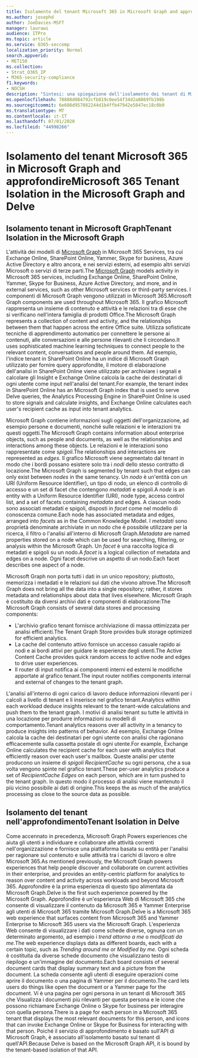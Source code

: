 ```yaml
---
title: Isolamento del tenant Microsoft 365 in Microsoft Graph and approfondire
ms.author: josephd
author: JoeDavies-MSFT
manager: laurawi
audience: ITPro
ms.topic: article
ms.service: O365-seccomp
localization_priority: Normal
search.appverid:
- MET150
ms.collection:
- Strat_O365_IP
- M365-security-compliance
f1.keywords:
- NOCSH
description: "Sintesi: una spiegazione dell'isolamento dei tenant di Microsoft 365 in Microsoft Graph e in approfondire."
ms.openlocfilehash: 70888d084792cfb819c0ee54f34d2a8869fb198b
ms.sourcegitcommit: 6e608d957082244d1b4ffb47942e5847ec18c0b9
ms.translationtype: MT
ms.contentlocale: it-IT
ms.lasthandoff: 07/01/2020
ms.locfileid: "44998266"
---
```

# <a name="microsoft-365-tenant-isolation-in-the-microsoft-graph-and-delve"></a><span data-ttu-id="5ded7-103">Isolamento del tenant Microsoft 365 in Microsoft Graph and approfondire</span><span class="sxs-lookup"><span data-stu-id="5ded7-103">Microsoft 365 Tenant Isolation in the Microsoft Graph and Delve</span></span>

## <a name="tenant-isolation-in-the-microsoft-graph"></a><span data-ttu-id="5ded7-104">Isolamento tenant in Microsoft Graph</span><span class="sxs-lookup"><span data-stu-id="5ded7-104">Tenant Isolation in the Microsoft Graph</span></span>

<span data-ttu-id="5ded7-105">L'attività dei modelli di [Microsoft Graph](https://developer.microsoft.com/graph) in Microsoft 365 Services, tra cui Exchange Online, SharePoint Online, Yammer, Skype for business, Azure Active Directory e altro ancora, e nei servizi esterni, ad esempio altri servizi Microsoft o servizi di terze parti.</span><span class="sxs-lookup"><span data-stu-id="5ded7-105">The [Microsoft Graph](https://developer.microsoft.com/graph) models activity in Microsoft 365 services, including Exchange Online, SharePoint Online, Yammer, Skype for Business, Azure Active Directory, and more, and in external services, such as other Microsoft services or third-party services.</span></span> <span data-ttu-id="5ded7-106">I componenti di Microsoft Graph vengono utilizzati in Microsoft 365.</span><span class="sxs-lookup"><span data-stu-id="5ded7-106">Microsoft Graph components are used throughout Microsoft 365.</span></span> <span data-ttu-id="5ded7-107">Il grafico Microsoft rappresenta un insieme di contenuto e attività e le relazioni tra di esse che si verificano nell'intera famiglia di prodotti Office.</span><span class="sxs-lookup"><span data-stu-id="5ded7-107">The Microsoft Graph represents a collection of content and activity, and the relationships between them that happen across the entire Office suite.</span></span> <span data-ttu-id="5ded7-108">Utilizza sofisticate tecniche di apprendimento automatico per connettere le persone ai contenuti, alle conversazioni e alle persone rilevanti che li circondano.</span><span class="sxs-lookup"><span data-stu-id="5ded7-108">It uses sophisticated machine learning techniques to connect people to the relevant content, conversations and people around them.</span></span> <span data-ttu-id="5ded7-109">Ad esempio, l'indice tenant in SharePoint Online ha un indice di Microsoft Graph utilizzato per fornire query approfondite, il motore di elaborazione dell'analisi in SharePoint Online viene utilizzato per archiviare i segnali e calcolare gli Insight e Exchange Online calcola la cache dei destinatari di ogni utente come input nell'analisi del tenant.</span><span class="sxs-lookup"><span data-stu-id="5ded7-109">For example, the tenant index in SharePoint Online has an Microsoft Graph index that is used to serve Delve queries, the Analytics Processing Engine in SharePoint Online is used to store signals and calculate insights, and Exchange Online calculates each user's recipient cache as input into tenant analytics.</span></span>

<span data-ttu-id="5ded7-110">Microsoft Graph contiene informazioni sugli oggetti dell'organizzazione, ad esempio persone e documenti, nonché sulle relazioni e le interazioni tra questi oggetti.</span><span class="sxs-lookup"><span data-stu-id="5ded7-110">The Microsoft Graph contains information about enterprise objects, such as people and documents, as well as the relationships and interactions among these objects.</span></span> <span data-ttu-id="5ded7-111">Le relazioni e le interazioni sono rappresentate come *spigoli*.</span><span class="sxs-lookup"><span data-stu-id="5ded7-111">The relationships and interactions are represented as *edges*.</span></span> <span data-ttu-id="5ded7-112">Il grafico Microsoft viene segmentato dal tenant in modo che i bordi possano esistere solo tra i *nodi* dello stesso contratto di locazione.</span><span class="sxs-lookup"><span data-stu-id="5ded7-112">The Microsoft Graph is segmented by tenant such that edges can only exist between *nodes* in the same tenancy.</span></span> <span data-ttu-id="5ded7-113">Un *nodo* è un'entità con un URI (Uniform Resource Identifier), un tipo di nodo, un elenco di controllo di accesso e un set di facet che contengono *metadati* e spigoli.</span><span class="sxs-lookup"><span data-stu-id="5ded7-113">A *node* is an entity with a Uniform Resource Identifier (URI), node type, access control list, and a set of facets containing *metadata* and edges.</span></span> <span data-ttu-id="5ded7-114">A ciascun nodo sono associati metadati e spigoli, disposti in *facet* come nel modello di conoscenza comune.</span><span class="sxs-lookup"><span data-stu-id="5ded7-114">Each node has associated metadata and edges, arranged into *facets* as in the Common Knowledge Model.</span></span> <span data-ttu-id="5ded7-115">I *metadati* sono proprietà denominate archiviate in un nodo che è possibile utilizzare per la ricerca, il filtro o l'analisi all'interno di Microsoft Graph.</span><span class="sxs-lookup"><span data-stu-id="5ded7-115">*Metadata* are named properties stored on a node which can be used for searching, filtering, or analysis within the Microsoft Graph.</span></span> <span data-ttu-id="5ded7-116">Un *facet* è una raccolta logica di metadati e spigoli su un nodo.</span><span class="sxs-lookup"><span data-stu-id="5ded7-116">A *facet* is a logical collection of metadata and edges on a node.</span></span> <span data-ttu-id="5ded7-117">Ogni facet descrive un aspetto di un nodo.</span><span class="sxs-lookup"><span data-stu-id="5ded7-117">Each facet describes one aspect of a node.</span></span> 

<span data-ttu-id="5ded7-118">Microsoft Graph non porta tutti i dati in un unico repository; piuttosto, memorizza i metadati e le relazioni sui dati che vivono altrove.</span><span class="sxs-lookup"><span data-stu-id="5ded7-118">The Microsoft Graph does not bring all the data into a single repository; rather, it stores metadata and relationships about data that lives elsewhere.</span></span> <span data-ttu-id="5ded7-119">Microsoft Graph è costituito da diversi archivi dati e componenti di elaborazione:</span><span class="sxs-lookup"><span data-stu-id="5ded7-119">The Microsoft Graph consists of several data stores and processing components:</span></span>

- <span data-ttu-id="5ded7-120">L'archivio grafico tenant fornisce archiviazione di massa ottimizzata per analisi efficienti.</span><span class="sxs-lookup"><span data-stu-id="5ded7-120">The Tenant Graph Store provides bulk storage optimized for efficient analytics.</span></span>
- <span data-ttu-id="5ded7-121">La cache del contenuto attivo fornisce un accesso casuale rapido ai nodi e ai bordi attivi per guidare le esperienze degli utenti.</span><span class="sxs-lookup"><span data-stu-id="5ded7-121">The Active Content Cache provides quick random access to active node and edges to drive user experiences.</span></span>
- <span data-ttu-id="5ded7-122">Il router di input notifica ai componenti interni ed esterni le modifiche apportate al grafico tenant.</span><span class="sxs-lookup"><span data-stu-id="5ded7-122">The input router notifies components internal and external of changes to the tenant graph.</span></span>

<span data-ttu-id="5ded7-123">L'analisi all'interno di ogni carico di lavoro deduce informazioni rilevanti per i calcoli a livello di tenant e li inserisce nel grafico tenant.</span><span class="sxs-lookup"><span data-stu-id="5ded7-123">Analytics within each workload deduce insights relevant to the tenant-wide calculations and push them to the tenant graph.</span></span> <span data-ttu-id="5ded7-124">I motivi di analisi tenant su tutte le attività in una locazione per produrre informazioni su modelli di comportamento.</span><span class="sxs-lookup"><span data-stu-id="5ded7-124">Tenant analytics reasons over all activity in a tenancy to produce insights into patterns of behavior.</span></span> <span data-ttu-id="5ded7-125">Ad esempio, Exchange Online calcola la cache dei destinatari per ogni utente con analisi che ragionano efficacemente sulla cassetta postale di ogni utente.</span><span class="sxs-lookup"><span data-stu-id="5ded7-125">For example, Exchange Online calculates the recipient cache for each user with analytics that efficiently reason over each user's mailbox.</span></span> <span data-ttu-id="5ded7-126">Queste analisi per utente producono un insieme di *spigoli RecipientCache* su ogni persona, che a sua volta vengono spinte nel grafico tenant.</span><span class="sxs-lookup"><span data-stu-id="5ded7-126">These per-user analytics produce a set of *RecipientCache Edges* on each person, which are in turn pushed to the tenant graph.</span></span> <span data-ttu-id="5ded7-127">In questo modo il processo di analisi viene mantenuto il più vicino possibile ai dati di origine.</span><span class="sxs-lookup"><span data-stu-id="5ded7-127">This keeps the as much of the analytics processing as close to the source data as possible.</span></span>

## <a name="tenant-isolation-in-delve"></a><span data-ttu-id="5ded7-128">Isolamento del tenant nell'approfondimento</span><span class="sxs-lookup"><span data-stu-id="5ded7-128">Tenant Isolation in Delve</span></span>

<span data-ttu-id="5ded7-129">Come accennato in precedenza, Microsoft Graph Powers experiences che aiuta gli utenti a individuare e collaborare alle attività correnti nell'organizzazione e fornisce una piattaforma basata su entità per l'analisi per ragionare sul contenuto e sulle attività tra i carichi di lavoro e oltre Microsoft 365.</span><span class="sxs-lookup"><span data-stu-id="5ded7-129">As mentioned previously, the Microsoft Graph powers experiences that help people discover and collaborate on current activities in their enterprise, and provides an entity-centric platform for analytics to reason over content and activity across workloads and beyond Microsoft 365.</span></span> <span data-ttu-id="5ded7-130">Approfondire è la prima esperienza di questo tipo alimentata da Microsoft Graph.</span><span class="sxs-lookup"><span data-stu-id="5ded7-130">Delve is the first such experience powered by the Microsoft Graph.</span></span>
<span data-ttu-id="5ded7-131">Approfondire è un'esperienza Web di Microsoft 365 che consente di visualizzare il contenuto da Microsoft 365 e Yammer Enterprise agli utenti di Microsoft 365 tramite Microsoft Graph.</span><span class="sxs-lookup"><span data-stu-id="5ded7-131">Delve is a Microsoft 365 web experience that surfaces content from Microsoft 365 and Yammer Enterprise to Microsoft 365 users via the Microsoft Graph.</span></span> <span data-ttu-id="5ded7-132">L'esperienza Web consente di visualizzare i dati come schede diverse, ognuna con un determinato argomento, ad esempio i *trend attorno a me* o *modificati da me*.</span><span class="sxs-lookup"><span data-stu-id="5ded7-132">The web experience displays data as different boards, each with a certain topic, such as *Trending around me* or *Modified by me*.</span></span> <span data-ttu-id="5ded7-133">Ogni scheda è costituita da diverse schede documento che visualizzano testo di riepilogo e un'immagine del documento.</span><span class="sxs-lookup"><span data-stu-id="5ded7-133">Each board consists of several document cards that display summary text and a picture from the document.</span></span> <span data-ttu-id="5ded7-134">La scheda consente agli utenti di eseguire operazioni come aprire il documento o una pagina di Yammer per il documento.</span><span class="sxs-lookup"><span data-stu-id="5ded7-134">The card lets users do things like open the document or a Yammer page for the document.</span></span> <span data-ttu-id="5ded7-135">Vi è una pagina per ogni persona in un tenant di Microsoft 365 che Visualizza i documenti più rilevanti per questa persona e le icone che possono richiamare Exchange Online o Skype for business per interagire con quella persona.</span><span class="sxs-lookup"><span data-stu-id="5ded7-135">There is a page for each person in a Microsoft 365 tenant that displays the most relevant documents for this person, and icons that can invoke Exchange Online or Skype for Business for interacting with that person.</span></span> <span data-ttu-id="5ded7-136">Poiché il servizio di approfondimento è basato sull'API di Microsoft Graph, è associato all'isolamento basato sul tenant di quell'API.</span><span class="sxs-lookup"><span data-stu-id="5ded7-136">Because Delve is based on the Microsoft Graph API, it is bound by the tenant-based isolation of that API.</span></span>